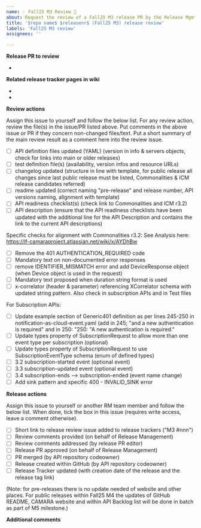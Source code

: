 ```yaml
---
name: 💡 Fall25 M3 Review 🌟
about: Request the review of a Fall25 M3 release PR by the Release Mgmt team
title: '$repo name$ $releasenr$ (Fall25 M3) release review'
labels: 'Fall25 M3 review'
assignees: ''

---
```



**Release PR to review**
<!-- Put here the link to the release PR that need to be reviewed -->

- 

**Related release tracker pages in wiki**
<!-- Put here the link(s) to the release trackers of the API versions which will (pre)-released with the release PR -->

- 
- 

**Review actions**

Assign this issue to yourself and follow the below list.
For any review action, review the file(s) in the issue/PR listed above. 
Put comments in the above issue or PR if they concern non-changed files/text.
Put a short summary of the main review result as a comment here into the review issue.

- [ ] API definition files updated (YAML) (version in info & servers objects, check for links into main or older releases)  
- [ ] test definition file(s) (availability, version infos and resource URLs)
- [ ] changelog updated (structure in line with template, for public release all changes since last public release must be listed, Commonalities & ICM release candidates referred)
- [ ] readme updated (correct naming "pre-release" and release number, API versions naming, alignment with template) 
- [ ] API readiness checklist(s) (check link to Commonalities and ICM r3.2)
- [ ] API description (ensure that the API readiness checklists have been updated with the additional line for the API Description and contains the link to the current API descriptions)

Specific checks for alignment with Commonalities r3.2:
See Analysis here:  https://lf-camaraproject.atlassian.net/wiki/x/AYDhBw

- [ ] Remove the 401 AUTHENTICATION_REQUIRED code 
- [ ] Mandatory text on non-documented error responses
- [ ] remove IDENTIFIER_MISMATCH error and add DeviceResponse object (when Device object is used in the request)
- [ ] Mandatory text proposed when duration string format is used
- [ ] x-correlator (header & parameter) referencing XCorrelator schema with updated string pattern. Also check in subscription APIs and in Test files

For Subscription APIs:

- [ ] Update example section of Generic401 definition as per lines 245-250 in notification-as-cloud-event.yaml (add in 245; "and a new authentication is required" and in 250: "250: "A new authentication is required."
- [ ] Update types property of SubscriptionRequest to allow more than one event type per subscription (optional)
- [ ] Update types property of SubscriptionRequest to use SubscriptionEventType schema (enum of defined types)
- [ ] 3.2 subscription-started event (optional event)
- [ ] 3.3 subscription-updated event (optional event)
- [ ] 3.4 subscription-ends --> subscription-ended (event name change)
- [ ] Add sink pattern and specific 400 - INVALID_SINK error

**Release actions**

Assign this issue to yourself or another RM team member and follow the below list. 
When done, tick the box in this issue (requires write access, leave a comment otherwise). 

- [ ] Short link to release review issue added to release trackers ("M3 #nnn")
- [ ] Review comments provided (on behalf of Release Management)
- [ ] Review comments addressed (by release PR editor)
- [ ] Release PR approved (on behalf of Release Management)
- [ ] PR merged (by API repository codeowner)
- [ ] Release created within GitHub (by API repository codeowner)
- [ ] Release Tracker updated (with creation date of the release and the release tag link)

(Note: for pre-releases there is no update needed of website and other places. For public releases within Fall25 M4 the updates of GitHub README, CAMARA website and within API Backlog list will be done in batch as part of M5 milestone.)

**Additional comments**
<!-- Add any other comments here as needed. -->

